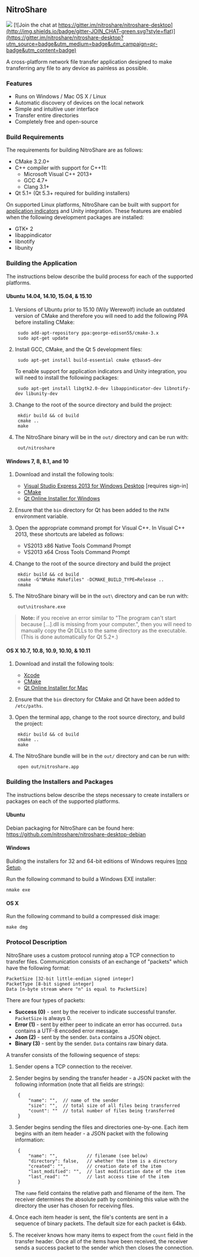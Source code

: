 ## NitroShare

[![](http://img.shields.io/badge/license-MIT-blue.svg?style=flat)](http://opensource.org/licenses/MIT)
[![Join the chat at https://gitter.im/nitroshare/nitroshare-desktop](http://img.shields.io/badge/gitter-JOIN_CHAT-green.svg?style=flat)](https://gitter.im/nitroshare/nitroshare-desktop?utm_source=badge&utm_medium=badge&utm_campaign=pr-badge&utm_content=badge)

A cross-platform network file transfer application designed to make transferring any file to any device as painless as possible.

### Features

* Runs on Windows / Mac OS X / Linux
* Automatic discovery of devices on the local network
* Simple and intuitive user interface
* Transfer entire directories
* Completely free and open-source

### Build Requirements

The requirements for building NitroShare are as follows:

* CMake 3.2.0+
* C++ compiler with support for C++11:
    * Microsoft Visual C++ 2013+
    * GCC 4.7+
    * Clang 3.1+
* Qt 5.1+ (Qt 5.3+ required for building installers)

On supported Linux platforms, NitroShare can be built with support for [application indicators](https://unity.ubuntu.com/projects/appindicators/) and Unity integration. These features are enabled when the following development packages are installed:

* GTK+ 2
* libappindicator
* libnotify
* libunity

### Building the Application

The instructions below describe the build process for each of the supported platforms.

#### Ubuntu 14.04, 14.10, 15.04, & 15.10

1. Versions of Ubuntu prior to 15.10 (Wily Werewolf) include an outdated version of CMake and therefore you will need to add the following PPA before installing CMake:

        sudo add-apt-repository ppa:george-edison55/cmake-3.x
        sudo apt-get update

2. Install GCC, CMake, and the Qt 5 development files:

        sudo apt-get install build-essential cmake qtbase5-dev

   To enable support for application indicators and Unity integration, you will need to install the following packages:

        sudo apt-get install libgtk2.0-dev libappindicator-dev libnotify-dev libunity-dev

2. Change to the root of the source directory and build the project:

        mkdir build && cd build
        cmake ..
        make

3. The NitroShare binary will be in the `out/` directory and can be run with:

        out/nitroshare

#### Windows 7, 8, 8.1, and 10

1. Download and install the following tools:

    - [Visual Studio Express 2013 for Windows Desktop](http://go.microsoft.com/?linkid=9832280&clcid=0x409) [requires sign-in]
    - [CMake](https://cmake.org/download/)
    - [Qt Online Installer for Windows](http://www.qt.io/download-open-source/)

2. Ensure that the `bin` directory for Qt has been added to the `PATH` environment variable.

3. Open the appropriate command prompt for Visual C++. In Visual C++ 2013, these shortcuts are labeled as follows:

    - VS2013 x86 Native Tools Command Prompt
    - VS2013 x64 Cross Tools Command Prompt

4. Change to the root of the source directory and build the project

        mkdir build && cd build
        cmake -G"NMake Makefiles" -DCMAKE_BUILD_TYPE=Release ..
        nmake

5. The NitroShare binary will be in the `out\` directory and can be run with:

        out\nitroshare.exe

> **Note:** if you receive an error similar to "The program can't start because [...].dll is missing from your computer.", then you will need to manually copy the Qt DLLs to the same directory as the executable. (This is done automatically for Qt 5.2+.)

#### OS X 10.7, 10.8, 10.9, 10.10, & 10.11

1. Download and install the following tools:

    - [Xcode](https://itunes.apple.com/ca/app/xcode/id497799835?mt=12)
    - [CMake](https://cmake.org/download/)
    - [Qt Online Installer for Mac](http://www.qt.io/download-open-source/)

2. Ensure that the `bin` directory for CMake and Qt have been added to `/etc/paths`.

3. Open the terminal app, change to the root source directory, and build the project:

        mkdir build && cd build
        cmake ..
        make

4. The NitroShare bundle will be in the `out/` directory and can be run with:

        open out/nitroshare.app

### Building the Installers and Packages

The instructions below describe the steps necessary to create installers or packages on each of the supported platforms.

#### Ubuntu

Debian packaging for NitroShare can be found here:
https://github.com/nitroshare/nitroshare-desktop-debian

#### Windows

Building the installers for 32 and 64-bit editions of Windows requires [Inno Setup](http://www.jrsoftware.org/isinfo.php).

Run the following command to build a Windows EXE installer:

    nmake exe

#### OS X

Run the following command to build a compressed disk image:

    make dmg

### Protocol Description

NitroShare uses a custom protocol running atop a TCP connection to transfer files. Communication consists of an exchange of "packets" which have the following format:

    PacketSize [32-bit little-endian signed integer]
    PacketType [8-bit signed integer]
    Data [n-byte stream where "n" is equal to PacketSize]

There are four types of packets:

* **Success (0)** - sent by the receiver to indicate successful transfer. `PacketSize` is always 0.
* **Error (1)** - sent by either peer to indicate an error has occurred. `Data` contains a UTF-8 encoded error message.
* **Json (2)** - sent by the sender. `Data` contains a JSON object.
* **Binary (3)** - sent by the sender. `Data` contains raw binary data.

A transfer consists of the following sequence of steps:

1. Sender opens a TCP connection to the receiver.
2. Sender begins by sending the transfer header - a JSON packet with the following information (note that all fields are strings):

        {
            "name": "",  // name of the sender
            "size": "",  // total size of all files being transferred
            "count": ""  // total number of files being transferred
        }

3. Sender begins sending the files and directories one-by-one. Each item begins with an item header - a JSON packet with the following information:

        {
            "name": "",           // filename (see below)
            "directory": false,   // whether the item is a directory
            "created": "",        // creation date of the item
            "last_modified": "",  // last modification date of the item
            "last_read": ""       // last access time of the item
        }

   The `name` field contains the relative path and filename of the item. The receiver determines the absolute path by combining this value with the directory the user has chosen for receiving files.

4. Once each item header is sent, the file's contents are sent in a sequence of binary packets. The default size for each packet is 64kb.

5. The receiver knows how many items to expect from the `count` field in the transfer header. Once all of the items have been received, the receiver sends a success packet to the sender which then closes the connection.
